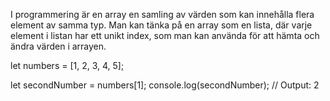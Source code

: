 I programmering är en array en samling av värden som kan innehålla flera element av samma typ. Man kan tänka på en array som en lista, där varje element i listan har ett unikt index, som man kan använda för att hämta och ändra värden i arrayen.

let numbers = [1, 2, 3, 4, 5];

let secondNumber = numbers[1];
console.log(secondNumber); // Output: 2